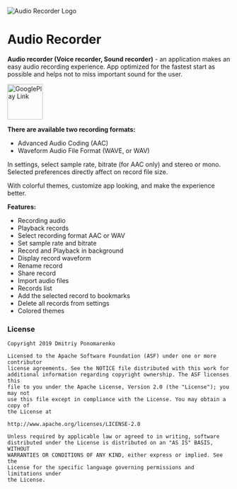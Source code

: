 
![Audio Recorder Logo](https://github.com/Dimowner/AudioRecorder/blob/master/app/src/releaseConfig/res/mipmap-xxxhdpi/audio_recorder_logo.png)

# Audio Recorder

<p><b>Audio recorder (Voice recorder, Sound recorder)</b> - an application makes an easy audio recording experience. 
App optimized for the fastest start as possible and helps not to miss important sound for the user.</p>

<a href='https://play.google.com/store/apps/details?id=com.dimowner.audiorecorder' target='_blank'><img height='80' style='border:0px;height:80px;' src='https://play.google.com/intl/en_us/badges/images/generic/en_badge_web_generic.png' border='0' alt='GooglePlay Link' /></a>

<b>There are available two recording formats:</b>
 - Advanced Audio Coding (AAC)
 - Waveform Audio File Format (WAVE, or WAV)

In settings, select sample rate, bitrate (for AAC only) and stereo or mono.
Selected preferences directly affect on record file size.

With colorful themes, customize app looking, and make the experience better.

<b>Features:</b>
- Recording audio
- Playback records
- Select recording format AAC or WAV
- Set sample rate and bitrate
- Record and Playback in background
- Display record waveform
- Rename record
- Share record
- Import audio files
- Records list
- Add the selected record to bookmarks
- Delete all records from settings
- Colored themes

### License

```
Copyright 2019 Dmitriy Ponomarenko

Licensed to the Apache Software Foundation (ASF) under one or more contributor
license agreements. See the NOTICE file distributed with this work for
additional information regarding copyright ownership. The ASF licenses this
file to you under the Apache License, Version 2.0 (the "License"); you may not
use this file except in compliance with the License. You may obtain a copy of
the License at

http://www.apache.org/licenses/LICENSE-2.0

Unless required by applicable law or agreed to in writing, software
distributed under the License is distributed on an "AS IS" BASIS, WITHOUT
WARRANTIES OR CONDITIONS OF ANY KIND, either express or implied. See the
License for the specific language governing permissions and limitations under
the License.
```
